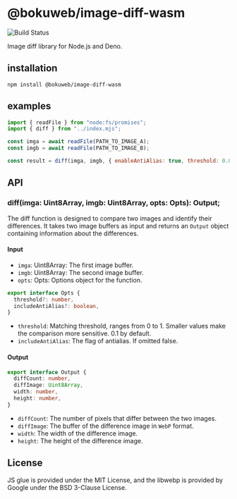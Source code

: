 # @bokuweb/image-diff-wasm

<img src="https://github.com/bokuweb/image-diff-rs/workflows/Continuous%20Integration/badge.svg" alt="Build Status" />

Image diff library for Node.js and Deno.

## installation

```
npm install @bokuweb/image-diff-wasm
```

## examples

```js
import { readFile } from "node:fs/promises";
import { diff } from "../index.mjs";

const imga = await readFile(PATH_TO_IMAGE_A);
const imgb = await readFile(PATH_TO_IMAGE_B);

const result = diff(imga, imgb, { enableAntiAlias: true, threshold: 0.01 });
```

## API

### diff(imga: Uint8Array, imgb: Uint8Array, opts: Opts): Output;

The diff function is designed to compare two images and identify their differences.
It takes two image buffers as input and returns an `Output` object containing information about the differences.

#### Input

- `imga`: Uint8Array: The first image buffer.
- `imgb`: Uint8Array: The second image buffer.
- `opts`: Opts: Options object for the function.

```Typescript
export interface Opts {
  threshold?: number,
  includeAntiAlias?: boolean,
}
```

- `threshold`: Matching threshold, ranges from 0 to 1. Smaller values make the comparison more sensitive. 0.1 by default.
- `includeAntiAlias`: The flag of antialias. If omitted false.

#### Output

```Typescript
export interface Output {
  diffCount: number,
  diffImage: Uint8Array,
  width: number,
  height: number,
}
```

- `diffCount`: The number of pixels that differ between the two images.
- `diffImage`: The buffer of the difference image in `WebP` format.
- `width`: The width of the difference image.
- `height`: The height of the difference image.

## License

JS glue is provided under the MIT License, and the libwebp is provided by Google under the BSD 3-Clause License.
